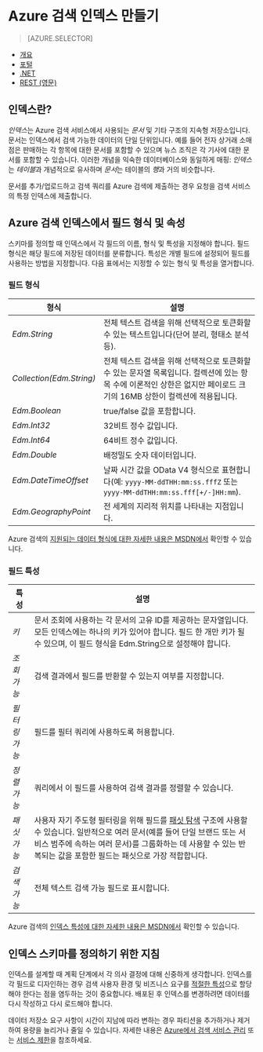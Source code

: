 <properties
	pageTitle="Azure 검색 인덱스 만들기 | Microsoft Azure | 호스트된 클라우드 검색 서비스"
	description="Azure 검색의 인덱스란 무엇이고 어떻게 사용됩니까?"
	services="search"
	documentationCenter=""
authors="ashmaka"
/>

<tags
	ms.service="search"
	ms.devlang="na"
	ms.workload="search"
	ms.topic="get-started-article"
	ms.tgt_pltfrm="na"
	ms.date="08/29/2016"
	ms.author="ashmaka"/>

# Azure 검색 인덱스 만들기
> [AZURE.SELECTOR]
- [개요](search-what-is-an-index.md)
- [포털](search-create-index-portal.md)
- [.NET](search-create-index-dotnet.md)
- [REST (영문)](search-create-index-rest-api.md)

## 인덱스란?

*인덱스*는 Azure 검색 서비스에서 사용되는 *문서* 및 기타 구조의 지속형 저장소입니다. 문서는 인덱스에서 검색 가능한 데이터의 단일 단위입니다. 예를 들어 전자 상거래 소매점은 판매하는 각 항목에 대한 문서를 포함할 수 있으며 뉴스 조직은 각 기사에 대한 문서를 포함할 수 있습니다. 이러한 개념을 익숙한 데이터베이스와 동일하게 매핑: *인덱스*는 *테이블*과 개념적으로 유사하며 *문서*는 테이블의 *행*과 거의 비슷합니다.

문서를 추가/업로드하고 검색 쿼리를 Azure 검색에 제출하는 경우 요청을 검색 서비스의 특정 인덱스에 제출합니다.

## Azure 검색 인덱스에서 필드 형식 및 속성

스키마를 정의할 때 인덱스에서 각 필드의 이름, 형식 및 특성을 지정해야 합니다. 필드 형식은 해당 필드에 저장된 데이터를 분류합니다. 특성은 개별 필드에 설정되어 필드를 사용하는 방법을 지정합니다. 다음 표에서는 지정할 수 있는 형식 및 특성을 열거합니다.


### 필드 형식
|형식|설명|
|------------|-----------|
|*Edm.String*|전체 텍스트 검색을 위해 선택적으로 토큰화할 수 있는 텍스트입니다(단어 분리, 형태소 분석 등).|
|*Collection(Edm.String)*|전체 텍스트 검색을 위해 선택적으로 토큰화할 수 있는 문자열 목록입니다. 컬렉션에 있는 항목 수에 이론적인 상한은 없지만 페이로드 크기의 16MB 상한이 컬렉션에 적용됩니다.|
|*Edm.Boolean*|true/false 값을 포함합니다.|
|*Edm.Int32*|32비트 정수 값입니다.|
|*Edm.Int64*|64비트 정수 값입니다.|
|*Edm.Double*|배정밀도 숫자 데이터입니다.|
|*Edm.DateTimeOffset*|날짜 시간 값을 OData V4 형식으로 표현합니다(예: `yyyy-MM-ddTHH:mm:ss.fffZ` 또는 `yyyy-MM-ddTHH:mm:ss.fff[+/-]HH:mm`).|
|*Edm.GeographyPoint*|전 세계의 지리적 위치를 나타내는 지점입니다.|

Azure 검색의 [지원되는 데이터 형식에 대한 자세한 내용은 MSDN에서](https://msdn.microsoft.com/library/azure/dn798938.aspx) 확인할 수 있습니다.



### 필드 특성
|특성|설명|
|------------|-----------|
|*키*|문서 조회에 사용하는 각 문서의 고유 ID를 제공하는 문자열입니다. 모든 인덱스에는 하나의 키가 있어야 합니다. 필드 한 개만 키가 될 수 있으며, 이 필드 형식을 Edm.String으로 설정해야 합니다.|
|*조회 가능*|검색 결과에서 필드를 반환할 수 있는지 여부를 지정합니다.|
|*필터링 가능*|필드를 필터 쿼리에 사용하도록 허용합니다.|
|*정렬 가능*|쿼리에서 이 필드를 사용하여 검색 결과를 정렬할 수 있습니다.|
|*패싯 가능*|사용자 자기 주도형 필터링을 위해 필드를 [패싯 탐색](search-faceted-navigation.md) 구조에 사용할 수 있습니다. 일반적으로 여러 문서(예를 들어 단일 브랜드 또는 서비스 범주에 속하는 여러 문서)를 그룹화하는 데 사용할 수 있는 반복되는 값을 포함한 필드는 패싯으로 가장 적합합니다.|
|*검색 가능*|전체 텍스트 검색 가능 필드로 표시합니다.|

Azure 검색의 [인덱스 특성에 대한 자세한 내용은 MSDN에서](https://msdn.microsoft.com/library/azure/dn798941.aspx) 확인할 수 있습니다.



## 인덱스 스키마를 정의하기 위한 지침

인덱스를 설계할 때 계획 단계에서 각 의사 결정에 대해 신중하게 생각합니다. 인덱스를 각 필드로 디자인하는 경우 검색 사용자 환경 및 비즈니스 요구를 [적절한 특성](https://msdn.microsoft.com/library/azure/dn798941.aspx)으로 할당해야 한다는 점을 염두하는 것이 중요합니다. 배포된 후 인덱스를 변경하려면 데이터를 다시 작성하고 다시 로드해야 합니다.


데이터 저장소 요구 사항이 시간이 지남에 따라 변하는 경우 파티션을 추가하거나 제거하여 용량을 늘리거나 줄일 수 있습니다. 자세한 내용은 [Azure에서 검색 서비스 관리](search-manage.md) 또는 [서비스 제한](search-limits-quotas-capacity.md)을 참조하세요.

<!---HONumber=AcomDC_0921_2016-->